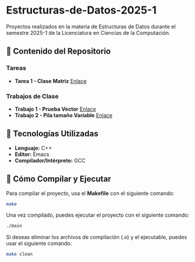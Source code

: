 # Estructuras-de-Datos-2025-1
Proyectos realizados en la materia de Estructuras de Datos durante el semestre 2025-1 de la Licenciatura en Ciencias de la Computación.

## 📂 Contenido del Repositorio

### Tareas

- **Tarea 1 - Clase Matriz** [Enlace](./Tareas/Tarea01/Tarea01Matriz/)

### Trabajos de Clase

- **Trabajo 1 - Prueba Vector** [Enlace](./Clases/PruebaVector/)
- **Trabajo 2 - Pila tamaño Variable** [Enlace](./Clases/PilaTamVar/)

## 🚀 Tecnologías Utilizadas

- **Lenguaje:** C++
- **Editor:** Emacs
- **Compilador/Intérprete:** GCC

##  Cómo Compilar y Ejecutar

Para compilar el proyecto, usa el **Makefile** con el siguiente comando:

```bash
make
```
Una vez compilado, puedes ejecutar el proyecto con el siguiente comando:

```bash
./main
```

Si deseas eliminar los archivos de compilación (.o) y el ejecutable, puedes usar el siguiente comando:

```bash
make clean

